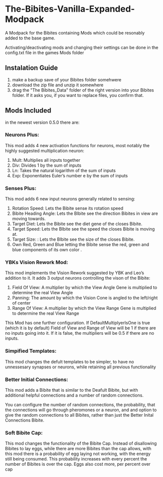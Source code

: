 # The-Bibites-Vanilla-Expanded-Modpack
A Modpack for the Bibites containing Mods which could be resonably added to the base game. 

Activating/deactivating mods and changing their settings can be done in the config.txt file in the games Mods folder

## Instalation Guide
1) make a backup save of your Bibites folder somehwere
2) download the zip file and unzip it somewhere
3) drag the "The Bibites_Data" folder of the right version into your Bibites folder. If it asks you, if you want to replace files, you confirm that. 

## Mods Included
in the newest version 0.5.0 there are:


### Neurons Plus: 
This mod adds 4 new activation functions for neurons, most notably the highly suggested multiplication neuron:
1) Mult: Multiplies all inputs together
2) Div: Divides 1 by the sum of inputs
3) Ln: Takes the natural logarithm of the sum of inputs
4) Exp: Exponentiates Euler’s number e by the sum of inputs 

### Senses Plus: 
This mod adds 6 new input neurons generally related to sensing:
1) Rotation Speed: Lets the Bibite sense its rotation speed
2) Bibite Heading Angle: Lets the BIbite see the direction Bibites in view are moving towards.
3) Target Diet: Lets the Bibite see the diet gene of the closes Bibite.
4) Target Speed: Lets the BIbite see the speed the closes Bibite is moving at.
5) Target Size: : Lets the BIbite see the size of the closes Bibite.
6) Own Red, Green and Blue letting the Bibite sense the red, green and blue components of its own color .

### YBKs Vision Rework Mod:
This mod implements the Vision Rework suggested by YBK and Leo’s addition to it. It adds 3 output neurons controlling the vison of the Bibite:
1) Field Of View: A multiplier by which the View Angle Gene is multiplied to determine the real View Angle
2) Panning: The amount by which the Vision Cone is angled to the left/right of center
3) Range Of View: A multiplier by which the View Range Gene is multiplied to determine the real View Range

This Mod has one further configuration. If DefaultMultiplyerIsOne is true (which it is by default) Field of View and Range of View will be 1 if there are no inputs going into it. If it is false, the multipliers will be 0.5 if there are no inputs. 

### Simpified Templates:
This mod changes the defult templates to be simpler, to have no unnessesary synapses or neurons, while retaining all previous functionality

### Better Initial Connections:
This mod adds a Bibite that is similar to the Deafult Bibite, but with additional helpful connections and a number of random connections. 

You can configure the number of random connections, the probability, that the connections will go through pheromones or a neuron, and and option to give the random connections to all Bibites, rather than just the Better Inital Connections Bibite. 

### Soft Bibite Cap:
This mod changes the functionality of the Bibite Cap. Instead of disallowing Bibites to lay eggs, while there are more Bibites than the cap allows, with this mod there is a probability of egg laying not working, with the energy still being consumed. This probability increases with every percent the number of Bibites is over the cap. Eggs also cost more, per percent over cap



